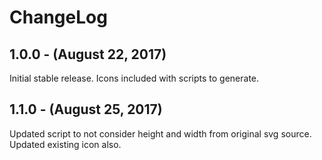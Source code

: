 ChangeLog
=========

1.0.0 - (August 22, 2017)
-----------------
Initial stable release. Icons included with scripts to generate.

1.1.0 - (August 25, 2017)
-----------------
Updated script to not consider height and width from original svg source. Updated existing icon also.
